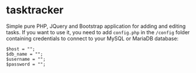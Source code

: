 # tasktracker
Simple pure PHP, JQuery and Bootstrap application for adding and editing tasks.
If you want to use it, you need to add `config.php` in the `/config` folder containing credentials to connect to your MySQL or MariaDB database:
```
$host = "";
$db_name = "";
$username = "";
$password = "";
```
